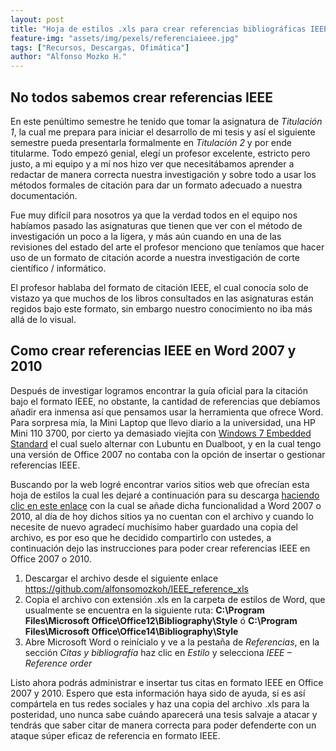 ```yaml
---
layout: post
title: "Hoja de estilos .xls para crear referencias bibliográficas IEEE en Office 2007 y 2010"
feature-img: "assets/img/pexels/referenciaieee.jpg"
tags: ["Recursos, Descargas, Ofimática"]
author: "Alfonso Mozko H."
---
```

## No todos sabemos crear referencias IEEE
En este penúltimo semestre he tenido que tomar la asignatura de *Titulación 1*, la cual me prepara para iniciar el desarrollo de mi tesis y así el siguiente semestre pueda presentarla formalmente en *Titulación 2* y por ende titularme. Todo empezó genial, elegí un profesor excelente, estricto pero justo, a mi equipo y a mí nos hizo ver que necesitábamos aprender a redactar de manera correcta nuestra investigación y sobre todo a usar los métodos formales de citación para dar un formato adecuado a nuestra documentación.

 Fue muy difícil para nosotros ya que la verdad todos en el equipo nos habíamos pasado las asignaturas que tienen que ver con el método de investigación un poco a la ligera, y más aún cuando en una de las revisiones del estado del arte el profesor menciono que teníamos que hacer uso de un formato de citación acorde a nuestra investigación de corte científico / informático.

El profesor hablaba del formato de citación IEEE, el cual conocía solo de vistazo ya que muchos de los libros consultados en las asignaturas están regidos bajo este formato, sin embargo nuestro conocimiento no iba más allá de lo visual.

## Como crear referencias IEEE en Word 2007 y 2010
Después de investigar logramos encontrar la guía oficial para la citación bajo el formato IEEE, no obstante, la cantidad de referencias que debíamos añadir era inmensa así que pensamos usar la herramienta que ofrece Word.  Para sorpresa mía, la Mini Laptop que llevo diario a la universidad, una HP Mini 110 3700, por cierto ya demasiado viejita con [Windows 7 Embedded Standard](https://es.wikipedia.org/wiki/Windows_7_Embedded_Standard) el cual suelo alternar con Lubuntu en Dualboot, y en la cual tengo una versión de Office 2007 no contaba con la opción de insertar o gestionar referencias IEEE.

Buscando por la web logré encontrar varios sitios web que ofrecían esta hoja de estilos la cual les dejaré a continuación para su descarga [haciendo clic en este enlace]( https://github.com/alfonsomozkoh/IEEE_reference_xls) con la cual se añade dicha funcionalidad a Word 2007 o 2010, al día de hoy dichos sitios ya no cuentan con el archivo y cuando lo necesite de nuevo agradecí muchísimo haber guardado una copia del archivo, es por eso que he decidido compartirlo con ustedes, a continuación dejo las instrucciones para poder crear referencias IEEE en Office 2007 o 2010.

1. Descargar el archivo desde el siguiente enlace <https://github.com/alfonsomozkoh/IEEE_reference_xls>
2. Copia el archivo con extensión .xls en la carpeta de estilos de Word, que usualmente se encuentra en la siguiente ruta: **C:\Program Files\Microsoft Office\Office12\Bibliography\Style**  ó **C:\Program Files\Microsoft Office\Office14\Bibliography\Style**
3. Abre Microsoft Word o reinícialo y ve a la pestaña de *Referencias*, en la sección *Citas y bibliografía* haz clic en *Estilo* y selecciona *IEEE – Reference order*

Listo ahora podrás administrar e insertar tus citas en formato IEEE en Office 2007 y 2010.
Espero que esta información haya sido de ayuda, si es así compártela en tus redes sociales y haz una copia del archivo .xls para la posteridad, uno nunca sabe cuándo aparecerá una tesis salvaje a atacar y tendrás que saber citar de manera correcta para poder defenderte con un ataque súper eficaz de referencia en formato IEEE.

